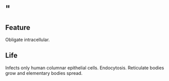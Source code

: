 # "

## Feature

Obligate intracellular.

## Life

Infects only human columnar epithelial cells.
Endocytosis.
Reticulate bodies grow and elementary bodies spread.

